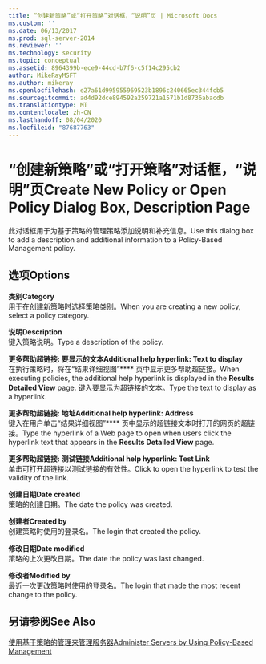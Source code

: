 ```yaml
---
title: “创建新策略”或“打开策略”对话框，“说明”页 | Microsoft Docs
ms.custom: ''
ms.date: 06/13/2017
ms.prod: sql-server-2014
ms.reviewer: ''
ms.technology: security
ms.topic: conceptual
ms.assetid: 8964399b-ece9-44cd-b7f6-c5f14c295cb2
author: MikeRayMSFT
ms.author: mikeray
ms.openlocfilehash: e27a61d995955969523b1896c240665ec344fcb5
ms.sourcegitcommit: ad4d92dce894592a259721a1571b1d8736abacdb
ms.translationtype: MT
ms.contentlocale: zh-CN
ms.lasthandoff: 08/04/2020
ms.locfileid: "87687763"
---
```

# <a name="create-new-policy-or-open-policy-dialog-box-description-page"></a><span data-ttu-id="7d572-102">“创建新策略”或“打开策略”对话框，“说明”页</span><span class="sxs-lookup"><span data-stu-id="7d572-102">Create New Policy or Open Policy Dialog Box, Description Page</span></span>
  <span data-ttu-id="7d572-103">此对话框用于为基于策略的管理策略添加说明和补充信息。</span><span class="sxs-lookup"><span data-stu-id="7d572-103">Use this dialog box to add a description and additional information to a Policy-Based Management policy.</span></span>  
  
## <a name="options"></a><span data-ttu-id="7d572-104">选项</span><span class="sxs-lookup"><span data-stu-id="7d572-104">Options</span></span>  
 <span data-ttu-id="7d572-105">**类别**</span><span class="sxs-lookup"><span data-stu-id="7d572-105">**Category**</span></span>  
 <span data-ttu-id="7d572-106">用于在创建新策略时选择策略类别。</span><span class="sxs-lookup"><span data-stu-id="7d572-106">When you are creating a new policy, select a policy category.</span></span>  
  
 <span data-ttu-id="7d572-107">**说明**</span><span class="sxs-lookup"><span data-stu-id="7d572-107">**Description**</span></span>  
 <span data-ttu-id="7d572-108">键入策略说明。</span><span class="sxs-lookup"><span data-stu-id="7d572-108">Type a description of the policy.</span></span>  
  
 <span data-ttu-id="7d572-109">**更多帮助超链接: 要显示的文本**</span><span class="sxs-lookup"><span data-stu-id="7d572-109">**Additional help hyperlink: Text to display**</span></span>  
 <span data-ttu-id="7d572-110">在执行策略时，将在“结果详细视图”\*\*\*\* 页中显示更多帮助超链接。</span><span class="sxs-lookup"><span data-stu-id="7d572-110">When executing policies, the additional help hyperlink is displayed in the **Results Detailed View** page.</span></span> <span data-ttu-id="7d572-111">键入要显示为超链接的文本。</span><span class="sxs-lookup"><span data-stu-id="7d572-111">Type the text to display as a hyperlink.</span></span>  
  
 <span data-ttu-id="7d572-112">**更多帮助超链接: 地址**</span><span class="sxs-lookup"><span data-stu-id="7d572-112">**Additional help hyperlink: Address**</span></span>  
 <span data-ttu-id="7d572-113">键入在用户单击“结果详细视图”\*\*\*\* 页中显示的超链接文本时打开的网页的超链接。</span><span class="sxs-lookup"><span data-stu-id="7d572-113">Type the hyperlink of a Web page to open when users click the hyperlink text that appears in the **Results Detailed View** page.</span></span>  
  
 <span data-ttu-id="7d572-114">**更多帮助超链接: 测试链接**</span><span class="sxs-lookup"><span data-stu-id="7d572-114">**Additional help hyperlink: Test Link**</span></span>  
 <span data-ttu-id="7d572-115">单击可打开超链接以测试链接的有效性。</span><span class="sxs-lookup"><span data-stu-id="7d572-115">Click to open the hyperlink to test the validity of the link.</span></span>  
  
 <span data-ttu-id="7d572-116">**创建日期**</span><span class="sxs-lookup"><span data-stu-id="7d572-116">**Date created**</span></span>  
 <span data-ttu-id="7d572-117">策略的创建日期。</span><span class="sxs-lookup"><span data-stu-id="7d572-117">The date the policy was created.</span></span>  
  
 <span data-ttu-id="7d572-118">**创建者**</span><span class="sxs-lookup"><span data-stu-id="7d572-118">**Created by**</span></span>  
 <span data-ttu-id="7d572-119">创建策略时使用的登录名。</span><span class="sxs-lookup"><span data-stu-id="7d572-119">The login that created the policy.</span></span>  
  
 <span data-ttu-id="7d572-120">**修改日期**</span><span class="sxs-lookup"><span data-stu-id="7d572-120">**Date modified**</span></span>  
 <span data-ttu-id="7d572-121">策略的上次更改日期。</span><span class="sxs-lookup"><span data-stu-id="7d572-121">The date the policy was last changed.</span></span>  
  
 <span data-ttu-id="7d572-122">**修改者**</span><span class="sxs-lookup"><span data-stu-id="7d572-122">**Modified by**</span></span>  
 <span data-ttu-id="7d572-123">最近一次更改策略时使用的登录名。</span><span class="sxs-lookup"><span data-stu-id="7d572-123">The login that made the most recent change to the policy.</span></span>  
  
## <a name="see-also"></a><span data-ttu-id="7d572-124">另请参阅</span><span class="sxs-lookup"><span data-stu-id="7d572-124">See Also</span></span>  
 [<span data-ttu-id="7d572-125">使用基于策略的管理来管理服务器</span><span class="sxs-lookup"><span data-stu-id="7d572-125">Administer Servers by Using Policy-Based Management</span></span>](administer-servers-by-using-policy-based-management.md)  
  
  
